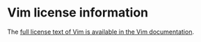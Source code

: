 # Vim license information

The [full license text of Vim is available in the Vim documentation](https://vimdoc.sourceforge.net/htmldoc/uganda.html#license).
